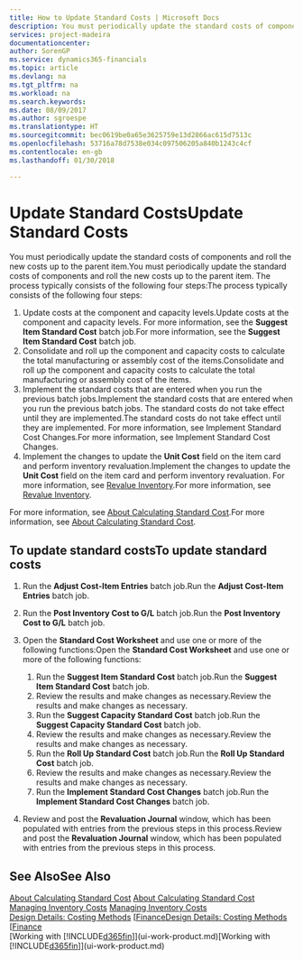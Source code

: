 ```yaml
---
title: How to Update Standard Costs | Microsoft Docs
description: You must periodically update the standard costs of components and roll the new costs up to the parent item.
services: project-madeira
documentationcenter: 
author: SorenGP
ms.service: dynamics365-financials
ms.topic: article
ms.devlang: na
ms.tgt_pltfrm: na
ms.workload: na
ms.search.keywords: 
ms.date: 08/09/2017
ms.author: sgroespe
ms.translationtype: HT
ms.sourcegitcommit: bec0619be0a65e3625759e13d2866ac615d7513c
ms.openlocfilehash: 53716a78d7538e034c097506205a840b1243c4cf
ms.contentlocale: en-gb
ms.lasthandoff: 01/30/2018

---
```

# <a name="update-standard-costs"></a><span data-ttu-id="ef9d8-103">Update Standard Costs</span><span class="sxs-lookup"><span data-stu-id="ef9d8-103">Update Standard Costs</span></span>
<span data-ttu-id="ef9d8-104">You must periodically update the standard costs of components and roll the new costs up to the parent item.</span><span class="sxs-lookup"><span data-stu-id="ef9d8-104">You must periodically update the standard costs of components and roll the new costs up to the parent item.</span></span> <span data-ttu-id="ef9d8-105">The process typically consists of the following four steps:</span><span class="sxs-lookup"><span data-stu-id="ef9d8-105">The process typically consists of the following four steps:</span></span>  

1.  <span data-ttu-id="ef9d8-106">Update costs at the component and capacity levels.</span><span class="sxs-lookup"><span data-stu-id="ef9d8-106">Update costs at the component and capacity levels.</span></span> <span data-ttu-id="ef9d8-107">For more information, see the **Suggest Item Standard Cost** batch job.</span><span class="sxs-lookup"><span data-stu-id="ef9d8-107">For more information, see the **Suggest Item Standard Cost** batch job.</span></span>  
2.  <span data-ttu-id="ef9d8-108">Consolidate and roll up the component and capacity costs to calculate the total manufacturing or assembly cost of the items.</span><span class="sxs-lookup"><span data-stu-id="ef9d8-108">Consolidate and roll up the component and capacity costs to calculate the total manufacturing or assembly cost of the items.</span></span>  
3.  <span data-ttu-id="ef9d8-109">Implement the standard costs that are entered when you run the previous batch jobs.</span><span class="sxs-lookup"><span data-stu-id="ef9d8-109">Implement the standard costs that are entered when you run the previous batch jobs.</span></span> <span data-ttu-id="ef9d8-110">The standard costs do not take effect until they are implemented.</span><span class="sxs-lookup"><span data-stu-id="ef9d8-110">The standard costs do not take effect until they are implemented.</span></span> <span data-ttu-id="ef9d8-111">For more information, see Implement Standard Cost Changes.</span><span class="sxs-lookup"><span data-stu-id="ef9d8-111">For more information, see Implement Standard Cost Changes.</span></span>  
4.  <span data-ttu-id="ef9d8-112">Implement the changes to update the **Unit Cost** field on the item card and perform inventory revaluation.</span><span class="sxs-lookup"><span data-stu-id="ef9d8-112">Implement the changes to update the **Unit Cost** field on the item card and perform inventory revaluation.</span></span> <span data-ttu-id="ef9d8-113">For more information, see [Revalue Inventory](inventory-how-revalue-inventory.md).</span><span class="sxs-lookup"><span data-stu-id="ef9d8-113">For more information, see [Revalue Inventory](inventory-how-revalue-inventory.md).</span></span>  

<span data-ttu-id="ef9d8-114">For more information, see [About Calculating Standard Cost](finance-about-calculating-standard-cost.md).</span><span class="sxs-lookup"><span data-stu-id="ef9d8-114">For more information, see [About Calculating Standard Cost](finance-about-calculating-standard-cost.md).</span></span>  
## <a name="to-update-standard-costs"></a><span data-ttu-id="ef9d8-115">To update standard costs</span><span class="sxs-lookup"><span data-stu-id="ef9d8-115">To update standard costs</span></span>  
1.  <span data-ttu-id="ef9d8-116">Run the **Adjust Cost-Item Entries** batch job.</span><span class="sxs-lookup"><span data-stu-id="ef9d8-116">Run the **Adjust Cost-Item Entries** batch job.</span></span>  
2.  <span data-ttu-id="ef9d8-117">Run the **Post Inventory Cost to G/L** batch job.</span><span class="sxs-lookup"><span data-stu-id="ef9d8-117">Run the **Post Inventory Cost to G/L** batch job.</span></span>  
3.  <span data-ttu-id="ef9d8-118">Open the **Standard Cost Worksheet** and use one or more of the following functions:</span><span class="sxs-lookup"><span data-stu-id="ef9d8-118">Open the **Standard Cost Worksheet** and use one or more of the following functions:</span></span>  

    1.  <span data-ttu-id="ef9d8-119">Run the **Suggest Item Standard Cost** batch job.</span><span class="sxs-lookup"><span data-stu-id="ef9d8-119">Run the **Suggest Item Standard Cost** batch job.</span></span>  
    2.  <span data-ttu-id="ef9d8-120">Review the results and make changes as necessary.</span><span class="sxs-lookup"><span data-stu-id="ef9d8-120">Review the results and make changes as necessary.</span></span>  
    3.  <span data-ttu-id="ef9d8-121">Run the **Suggest Capacity Standard Cost** batch job.</span><span class="sxs-lookup"><span data-stu-id="ef9d8-121">Run the **Suggest Capacity Standard Cost** batch job.</span></span>  
    4.  <span data-ttu-id="ef9d8-122">Review the results and make changes as necessary.</span><span class="sxs-lookup"><span data-stu-id="ef9d8-122">Review the results and make changes as necessary.</span></span>
    5. <span data-ttu-id="ef9d8-123">Run the **Roll Up Standard Cost** batch job.</span><span class="sxs-lookup"><span data-stu-id="ef9d8-123">Run the **Roll Up Standard Cost** batch job.</span></span>
    6.  <span data-ttu-id="ef9d8-124">Review the results and make changes as necessary.</span><span class="sxs-lookup"><span data-stu-id="ef9d8-124">Review the results and make changes as necessary.</span></span>
    7.  <span data-ttu-id="ef9d8-125">Run the **Implement Standard Cost Changes** batch job.</span><span class="sxs-lookup"><span data-stu-id="ef9d8-125">Run the **Implement Standard Cost Changes** batch job.</span></span>  
4.  <span data-ttu-id="ef9d8-126">Review and post the **Revaluation Journal** window, which has been populated with entries from the previous steps in this process.</span><span class="sxs-lookup"><span data-stu-id="ef9d8-126">Review and post the **Revaluation Journal** window, which has been populated with entries from the previous steps in this process.</span></span>  

## <a name="see-also"></a><span data-ttu-id="ef9d8-127">See Also</span><span class="sxs-lookup"><span data-stu-id="ef9d8-127">See Also</span></span>  
 <span data-ttu-id="ef9d8-128">[About Calculating Standard Cost](finance-about-calculating-standard-cost.md) </span><span class="sxs-lookup"><span data-stu-id="ef9d8-128">[About Calculating Standard Cost](finance-about-calculating-standard-cost.md) </span></span>  
 <span data-ttu-id="ef9d8-129">[Managing Inventory Costs](finance-manage-inventory-costs.md) </span><span class="sxs-lookup"><span data-stu-id="ef9d8-129">[Managing Inventory Costs](finance-manage-inventory-costs.md) </span></span>  
 <span data-ttu-id="ef9d8-130">[Design Details: Costing Methods](design-details-costing-methods.md) [[Finance](finance.md)</span><span class="sxs-lookup"><span data-stu-id="ef9d8-130">[Design Details: Costing Methods](design-details-costing-methods.md) [[Finance](finance.md)</span></span>  
 <span data-ttu-id="ef9d8-131">[Working with [!INCLUDE[d365fin](includes/d365fin_md.md)]](ui-work-product.md)</span><span class="sxs-lookup"><span data-stu-id="ef9d8-131">[Working with [!INCLUDE[d365fin](includes/d365fin_md.md)]](ui-work-product.md)</span></span>  

